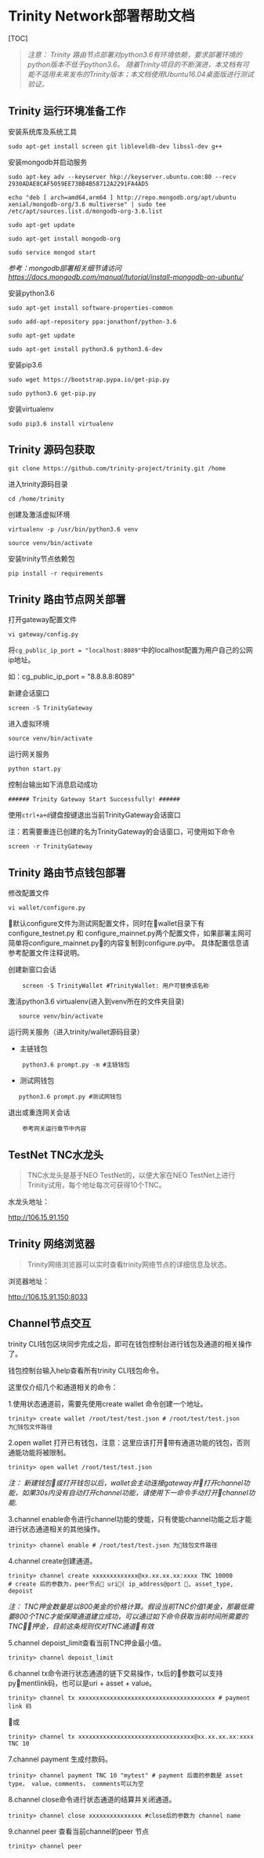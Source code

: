 # Trinity Network部署帮助文档

[TOC]

> *注意：
Trinity 路由节点部署对python3.6有环境依赖，要求部署环境的python版本不低于python3.6。
随着Trinity项目的不断演进，本文档有可能不适用未来发布的Trinity版本；本文档使用Ubuntu16.04桌面版进行测试验证。*

## Trinity 运行环境准备工作

安装系统库及系统工具

``` shell
sudo apt-get install screen git libleveldb-dev libssl-dev g++
```
安装mongodb并启动服务


``` shell
sudo apt-key adv --keyserver hkp://keyserver.ubuntu.com:80 --recv 2930ADAE8CAF5059EE73BB4B58712A2291FA4AD5

echo "deb [ arch=amd64,arm64 ] http://repo.mongodb.org/apt/ubuntu xenial/mongodb-org/3.6 multiverse" | sudo tee /etc/apt/sources.list.d/mongodb-org-3.6.list

sudo apt-get update

sudo apt-get install mongodb-org

sudo service mongod start

```

*参考：mongodb部署相关细节请访问 https://docs.mongodb.com/manual/tutorial/install-mongodb-on-ubuntu/*

安装python3.6

``` shell
sudo apt-get install software-properties-common

sudo add-apt-repository ppa:jonathonf/python-3.6

sudo apt-get update

sudo apt-get install python3.6 python3.6-dev
```

安装pip3.6

``` shell
sudo wget https://bootstrap.pypa.io/get-pip.py

sudo python3.6 get-pip.py
```

安装virtualenv

``` shell
sudo pip3.6 install virtualenv
```

## Trinity 源码包获取

``` shell
git clone https://github.com/trinity-project/trinity.git /home
```

进入trinity源码目录

``` shell
cd /home/trinity
```

创建及激活虚拟环境

``` shell
virtualenv -p /usr/bin/python3.6 venv

source venv/bin/activate
```

安装trinity节点依赖包

``` shell
pip install -r requirements
```

## Trinity 路由节点网关部署

打开gateway配置文件

``` shell
vi gateway/config.py
```

将`cg_public_ip_port = "localhost:8089"`中的localhost配置为用户自己的公网ip地址。

如：cg_public_ip_port = "8.8.8.8:8089"

新建会话窗口

``` shell
screen -S TrinityGateway
```

进入虚拟环境

``` shell
source venv/bin/activate
```

运行网关服务

``` shell
python start.py
```

控制台输出如下消息启动成功

```shell
###### Trinity Gateway Start Successfully! ######

```

使用`ctrl+a+d`键盘按键退出当前TrinityGateway会话窗口

注：若需要重连已创建的名为TrinityGateway的会话窗口，可使用如下命令

```shell
screen -r TrinityGateway
```

## Trinity 路由节点钱包部署

修改配置文件

``` shell
vi wallet/configure.py 
```
默认configure文件为测试网配置文件，同时在wallet目录下有configure_testnet.py 和 configure_mainnet.py两个配置文件，如果部署主网可简单将configure_mainnet.py的内容复制到configure.py中。
具体配置信息请参考配置文件注释说明。


创建新窗口会话

``` shell
    screen -S TrinityWallet #TrinityWallet: 用户可替换该名称
```

激活python3.6 virtualenv(进入到venv所在的文件夹目录)

``` shell
   source venv/bin/activate
```

运行网关服务（进入trinity/wallet源码目录）

 - 主链钱包

``` shell
    python3.6 prompt.py -m #主链钱包
```

- 测试网钱包

```shell
   python3.6 prompt.py #测试网钱包
```

退出或重连网关会话

        参考网关运行章节中内容



## TestNet TNC水龙头

> TNC水龙头是基于NEO TestNet的，以便大家在NEO TestNet上进行Trinity试用，每个地址每次可获得10个TNC。

水龙头地址：

http://106.15.91.150


## Trinity 网络浏览器
> Trinity网络浏览器可以实时查看trinity网络节点的详细信息及状态。

浏览器地址：

http://106.15.91.150:8033


## Channel节点交互

trinity CLI钱包区块同步完成之后，即可在钱包控制台进行钱包及通道的相关操作了。

钱包控制台输入help查看所有trinity CLI钱包命令。

这里仅介绍几个和通道相关的命令：

1.使用状态通道前，需要先使用create wallet 命令创建一个地址。

```shell
trinity> create wallet /root/test/test.json # /root/test/test.json 为钱包文件路径
```

2.open wallet 打开已有钱包，注意：这里应该打开带有通道功能的钱包，否则通能功能将被限制。

```shell
trinity> open wallet /root/test/test.json
```
*注：
新建钱包或打开钱包以后，wallet会主动连接gateway并打开channel功能，如果30s内没有自动打开channel功能，请使用下一命令手动打开channel功能.*
   
3.channel enable命令进行channel功能的使能，只有使能channel功能之后才能进行状态通道相关的其他操作。

```shell
trinity> channel enable # /root/test/test.json 为钱包文件路径
```

4.channel create创建通道。

```shell
trinity> channel create xxxxxxxxxxxxx@xx.xx.xx.xx:xxxx TNC 10000 
# create 后的参数为，peer节点 uri( ip_address@port ）, asset_type, depoist 
```

*注：
TNC押金数量是以800美金的价格计算。假设当前TNC价值1美金，那最低需要800个TNC才能保障通道建立成功，可以通过如下命令获取当前时间所需要的TNC押金，目前这条规则仅对TNC通道有效*

5.channel depoist_limit查看当前TNC押金最小值。

```shell
trinity> channel depoist_limit
```

6.channel tx命令进行状态通道的链下交易操作，tx后的参数可以支持pymentlink码，也可以是uri + asset + value。

```shell
trinity> channel tx xxxxxxxxxxxxxxxxxxxxxxxxxxxxxxxxxxxxxxx # payment link 码
```
或

``` shell
trinity> channel tx xxxxxxxxxxxxxxxxxxxxxxxxxxxxxxxxx@xx.xx.xx.xx:xxxx TNC 10
```

7.channel payment 生成付款码。

```shell
trinity> channel payment TNC 10 "mytest" # payment 后面的参数是 asset type， value，comments， comments可以为空
```

8.channel close命令进行状态通道的结算并关闭通道。

```shell
trinity> channel close xxxxxxxxxxxxxxx #close后的参数为 channel name
```

9.channel peer 查看当前channel的peer 节点

```shell
trinity> channel peer
```